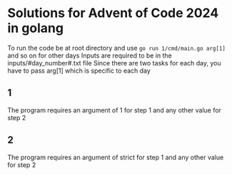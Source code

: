 # Solutions for Advent of Code 2024 in golang
To run the code be at root directory and use ```go run 1/cmd/main.go arg[1]``` and so on for other days
Inputs are required to be in the inputs/#day_number#.txt file
Since there are two tasks for each day, you have to pass arg[1] which is specific to each day

## 1
The program requires an argument of 1 for step 1 and any other value for step 2

## 2
The program requires an argument of strict for step 1 and any other value for step 2